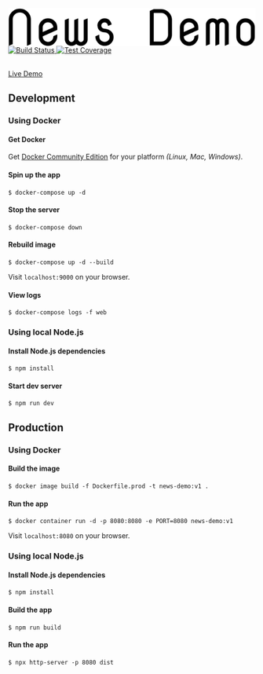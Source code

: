 <img src="https://raw.githubusercontent.com/hdnha11/news-demo/master/images/logo.svg?sanitize=true" alt="Logo" align="center" />

<br />

<div align="left">
  <!-- Build Status -->
  <a href="https://travis-ci.org/hdnha11/news-demo">
    <img src="https://travis-ci.org/hdnha11/news-demo.svg" alt="Build Status" />
  </a>
  <!-- Test Coverage -->
  <a href="https://coveralls.io/r/hdnha11/news-demo">
    <img src="https://coveralls.io/repos/github/hdnha11/news-demo/badge.svg" alt="Test Coverage" />
  </a>
</div>

<br />

[Live Demo](https://nha-news-demo.herokuapp.com)

## Development

### Using Docker

#### Get Docker

Get [Docker Community Edition](https://www.docker.com/community-edition) for your platform *(Linux, Mac, Windows)*.

#### Spin up the app

```
$ docker-compose up -d
```

#### Stop the server

```
$ docker-compose down
```

#### Rebuild image

```
$ docker-compose up -d --build
```

Visit `localhost:9000` on your browser.

#### View logs

```
$ docker-compose logs -f web
```

### Using local Node.js

#### Install Node.js dependencies

```
$ npm install
```

#### Start dev server

```
$ npm run dev
```

## Production

### Using Docker

#### Build the image

```
$ docker image build -f Dockerfile.prod -t news-demo:v1 .
```

#### Run the app

```
$ docker container run -d -p 8080:8080 -e PORT=8080 news-demo:v1
```

Visit `localhost:8080` on your browser.

### Using local Node.js

#### Install Node.js dependencies

```
$ npm install
```

#### Build the app

```
$ npm run build
```

#### Run the app

```
$ npx http-server -p 8080 dist
```
